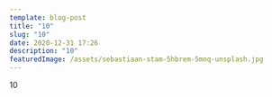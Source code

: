 ```yaml
---
template: blog-post
title: "10"
slug: "10"
date: 2020-12-31 17:26
description: "10"
featuredImage: /assets/sebastiaan-stam-5hbrem-5mnq-unsplash.jpg
---
```

10